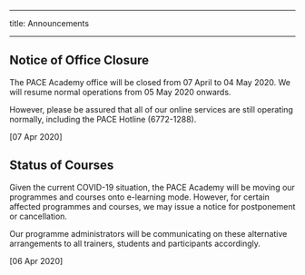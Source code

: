 ----
title: Announcements 
 
----


## Notice of Office Closure

The PACE Academy office will be closed from 07 April  to 04 May 2020. We will resume normal operations from 05 May 2020 onwards.

However, please be assured that all of our online services are still operating normally, including the PACE Hotline (6772-1288).

[07 Apr 2020]

## Status of Courses

Given the current COVID-19 situation, the PACE Academy will be moving our programmes and courses onto e-learning mode. However, for certain affected programmes and courses, we may issue a notice for postponement or cancellation.

Our programme administrators will be communicating on these alternative arrangements to all trainers, students and participants accordingly.

[06 Apr 2020]
